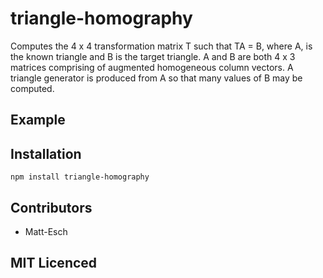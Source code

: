 # triangle-homography

Computes the 4 x 4 transformation matrix T such that TA = B, where A, is the known triangle and B is the target
triangle. A and B are both 4 x 3 matrices comprising of augmented homogeneous column vectors. A triangle generator is
produced from A so that many values of B may be computed.

## Example

## Installation

`npm install triangle-homography`

## Contributors

 - Matt-Esch

## MIT Licenced